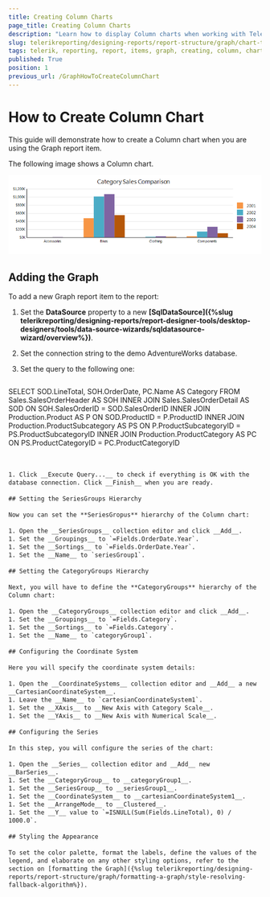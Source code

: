 ```yaml
---
title: Creating Column Charts
page_title: Creating Column Charts 
description: "Learn how to display Column charts when working with Telerik Reporting."
slug: telerikreporting/designing-reports/report-structure/graph/chart-types/column-charts/how-to-create-column-chart
tags: telerik, reporting, report, items, graph, creating, column, chart
published: True
position: 1
previous_url: /GraphHowToCreateColumnChart
---
```


# How to Create Column Chart

This guide will demonstrate how to create a Column chart when you are using the Graph report item. 

The following image shows a Column chart. 

![Column Chart\Column Chart](images/Graph/ColumnChart.png)

## Adding the Graph 

To add a new Graph report item to the report: 

1. Set the __DataSource__ property to a new __[SqlDataSource]({%slug telerikreporting/designing-reports/report-designer-tools/desktop-designers/tools/data-source-wizards/sqldatasource-wizard/overview%})__.
1. Set the connection string to the demo AdventureWorks database.
1. Set the query to the following one:
    
      ````sql
SELECT SOD.LineTotal, SOH.OrderDate, PC.Name AS Category
FROM Sales.SalesOrderHeader AS SOH
INNER JOIN Sales.SalesOrderDetail AS SOD ON SOH.SalesOrderID = SOD.SalesOrderID
INNER JOIN Production.Product AS P ON SOD.ProductID = P.ProductID
INNER JOIN Production.ProductSubcategory AS PS ON P.ProductSubcategoryID = PS.ProductSubcategoryID
INNER JOIN Production.ProductCategory AS PC ON PS.ProductCategoryID = PC.ProductCategoryID
````


1. Click __Execute Query...__ to check if everything is OK with the database connection. Click __Finish__ when you are ready. 
   
## Setting the SeriesGroups Hierarchy 

Now you can set the **SeriesGropus** hierarchy of the Column chart: 

1. Open the __SeriesGroups__ collection editor and click __Add__.
1. Set the __Groupings__ to `=Fields.OrderDate.Year`.
1. Set the __Sortings__ to `=Fields.OrderDate.Year`. 
1. Set the __Name__ to `seriesGroup1`. 

## Setting the CategoryGroups Hierarchy

Next, you will have to define the **CategoryGroups** hierarchy of the Column chart:

1. Open the __CategoryGroups__ collection editor and click __Add__. 
1. Set the __Groupings__ to `=Fields.Category`.
1. Set the __Sortings__ to `=Fields.Category`.
1. Set the __Name__ to `categoryGroup1`. 
 
## Configuring the Coordinate System

Here you will specify the coordinate system details: 

1. Open the __CoordinateSystems__ collection editor and __Add__ a new __CartesianCoordinateSystem__. 
1. Leave the __Name__ to `cartesianCoordinateSystem1`. 
1. Set the __XAxis__ to __New Axis with Category Scale__. 
1. Set the __YAxis__ to __New Axis with Numerical Scale__. 
 
## Configuring the Series

In this step, you will configure the series of the chart:

1. Open the __Series__ collection editor and __Add__ new __BarSeries__. 
1. Set the __CategoryGroup__ to __categoryGroup1__. 
1. Set the __SeriesGroup__ to __seriesGroup1__. 
1. Set the __CoordinateSystem__ to __cartesianCoordinateSystem1__. 
1. Set the __ArrangeMode__ to __Clustered__. 
1. Set the __Y__ value to `=ISNULL(Sum(Fields.LineTotal), 0) / 1000.0`.

## Styling the Appearance   

To set the color palette, format the labels, define the values of the legend, and elaborate on any other styling options, refer to the section on [formatting the Graph]({%slug telerikreporting/designing-reports/report-structure/graph/formatting-a-graph/style-resolving-fallback-algorithm%}). 

